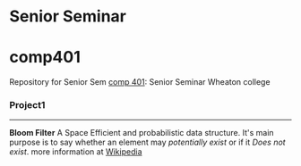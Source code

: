 Senior Seminar
==============
# comp401

Repository for Senior Sem  [comp 401](https://github.com/WheatonWHALE/comp401): Senior Seminar Wheaton college

### Project1 
-------------
**Bloom Filter** A Space Efficient and probabilistic data structure.  It's main purpose is to say whether an element may _potentially exist_ or if it _Does not exist_. more information at [Wikipedia](http://en.wikipedia.org/wiki/Bloom_filter) 




